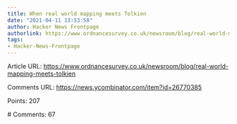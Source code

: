 ```yaml
---
title: When real world mapping meets Tolkien
date: "2021-04-11 13:53:58"
author: Hacker News Frontpage
authorlink: https://www.ordnancesurvey.co.uk/newsroom/blog/real-world-mapping-meets-tolkien
tags:
- Hacker-News-Frontpage
---
```


<p>Article URL: <a href="https://www.ordnancesurvey.co.uk/newsroom/blog/real-world-mapping-meets-tolkien">https://www.ordnancesurvey.co.uk/newsroom/blog/real-world-mapping-meets-tolkien</a></p>
<p>Comments URL: <a href="https://news.ycombinator.com/item?id=26770385">https://news.ycombinator.com/item?id=26770385</a></p>
<p>Points: 207</p>
<p># Comments: 67</p>
